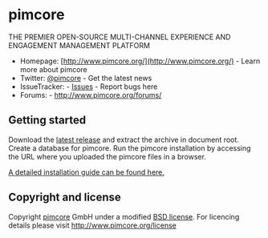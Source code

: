 # pimcore

THE PREMIER OPEN-SOURCE
MULTI-CHANNEL EXPERIENCE AND ENGAGEMENT MANAGEMENT PLATFORM

* Homepage: [http://www.pimcore.org/](http://www.pimcore.org/) - Learn more about pimcore
* Twitter: [@pimcore](https://twitter.com/pimcore) - Get the latest news
* IssueTracker: - [Issues](http://www.pimcore.org/issues) - Report bugs here
* Forums: - http://www.pimcore.org/forums/

## Getting started

Download the [latest release](http://www.pimcore.org/download) and extract the archive in document root.
Create a database for pimcore.
Run the pimcore installation by accessing the URL where you uploaded the pimcore files in a browser.

[A detailed installation guide can be found here.](http://www.pimcore.org/wiki/pages/viewpage.action?pageId=12124463)


## Copyright and license

Copyright [pimcore](http://www.pimcore.org) GmbH under a modified [BSD license](LICENSE).
For licencing details please visit http://www.pimcore.org/license
